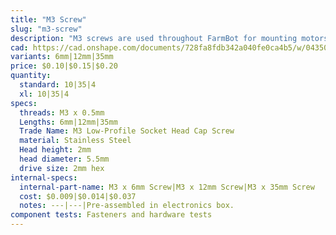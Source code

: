 ```yaml
---
title: "M3 Screw"
slug: "m3-screw"
description: "M3 screws are used throughout FarmBot for mounting motors and other small electronic components on the tools."
cad: https://cad.onshape.com/documents/728fa8fdb342a040fe0ca4b5/w/0435033a7c78b02e71d0f721/e/d248fc4d1c8aaab592008da3?configuration=List_C4KEi4OG2YD23l%3D_12mm&renderMode=0&uiState=6255c59f46b4a5023f0a81e3
variants: 6mm|12mm|35mm
price: $0.10|$0.15|$0.20
quantity:
  standard: 10|35|4
  xl: 10|35|4
specs:
  threads: M3 x 0.5mm
  Lengths: 6mm|12mm|35mm
  Trade Name: M3 Low-Profile Socket Head Cap Screw
  material: Stainless Steel
  Head height: 2mm
  head diameter: 5.5mm
  drive size: 2mm hex
internal-specs:
  internal-part-name: M3 x 6mm Screw|M3 x 12mm Screw|M3 x 35mm Screw
  cost: $0.009|$0.014|$0.037
  notes: ---|---|Pre-assembled in electronics box.
component tests: Fasteners and hardware tests
---
```

